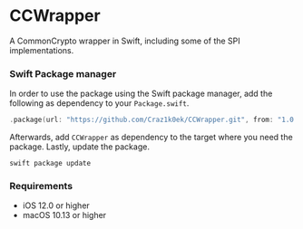 # CCWrapper

A CommonCrypto wrapper in Swift, including some of the SPI implementations.

### Swift Package manager
In order to use the package using the Swift package manager, add the following as dependency to your `Package.swift`.
```swift
.package(url: "https://github.com/Craz1k0ek/CCWrapper.git", from: "1.0.0")
```
Afterwards, add `CCWrapper` as dependency to the target where you need the package. Lastly, update the package.
```shell
swift package update
```

### Requirements
* iOS 12.0 or higher
* macOS 10.13 or higher
